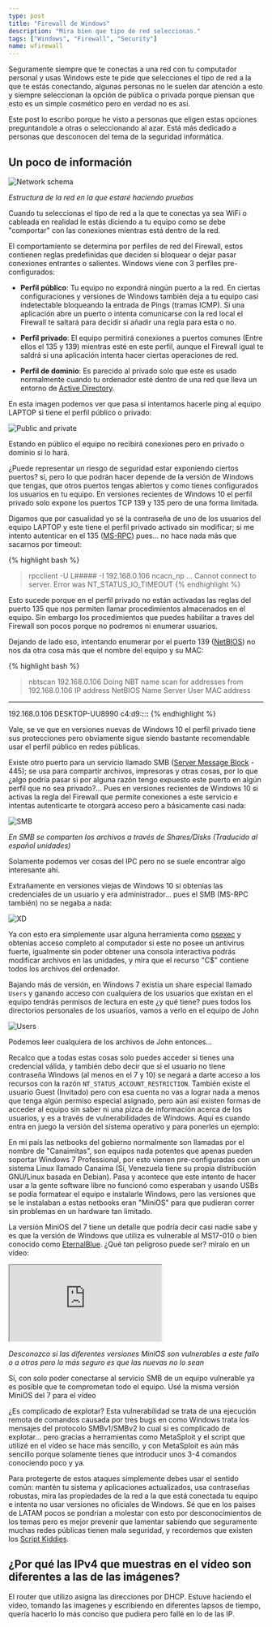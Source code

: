 ```yaml
---
type: post
title: "Firewall de Windows"
description: "Mira bien que tipo de red seleccionas."
tags: ["Windows", "Firewall", "Security"]
name: wfirewall
---
```


Seguramente siempre que te conectas a una red con tu computador personal y usas Windows este te pide que selecciones el tipo de red a la que te estás conectando, algunas personas no le suelen dar atención a esto y siempre seleccionan la opción de pública o privada porque piensan que esto es un simple cosmético pero en verdad no es así.

Este post lo escribo porque he visto a personas que eligen estas opciones preguntandole a otras o seleccionando al azar. Está más dedicado a personas que desconocen del tema de la seguridad informática.

<h2>Un poco de información</h2>

![Network schema](/assets/posts/wfirewall/network-schema.png)

*Estructura de la red en la que estaré haciendo pruebas*

Cuando tu seleccionas el tipo de red a la que te conectas ya sea WiFi o cableada en realidad le estás diciendo a tu equipo como se debe "comportar" con las conexiones mientras está dentro de la red.

El comportamiento se determina por perfiles de red del Firewall, estos contienen reglas predefinidas que deciden si bloquear o dejar pasar conexiones entrantes o salientes. Windows viene con 3 perfiles pre-configurados:

- **Perfil público**: Tu equipo no expondrá ningún puerto a la red. En ciertas configuraciones y versiones de Windows también deja a tu equipo casi indetectable bloqueando la entrada de Pings (tramas ICMP). Si una aplicación abre un puerto o intenta comunicarse con la red local el Firewall te saltará para decidir si añadir una regla para esta o no.

- **Perfil privado**: El equipo permitirá conexiones a puertos comunes (Entre ellos el 135 y 139) mientras esté en este perfil, aunque el Firewall igual te saldrá si una aplicación intenta hacer ciertas operaciones de red.

- **Perfil de dominio**: Es parecido al privado solo que este es usado normalmente cuando tu ordenador esté dentro de una red que lleva un entorno de [Active Directory](https://es.wikipedia.org/wiki/Active_Directory).

En esta imagen podemos ver que pasa si intentamos hacerle ping al equipo LAPTOP si tiene el perfil público o privado:

![Public and private](/assets/posts/wfirewall/ping.png)

Estando en público el equipo no recibirá conexiones pero en privado o dominio si lo hará.

¿Puede representar un riesgo de seguridad estar exponiendo ciertos puertos? sí, pero lo que podrán hacer depende de la versión de Windows que tengas, que otros puertos tengas abiertos y como tienes configurados los usuarios en tu equipo. En versiones recientes de Windows 10 el perfil privado solo expone los puertos TCP 139 y 135 pero de una forma limitada.

Digamos que por casualidad yo sé la contraseña de uno de los usuarios del equipo LAPTOP y este tiene el perfil privado activado sin modificar; si me intento autenticar en el 135 ([MS-RPC](https://learn.microsoft.com/es-es/windows/win32/rpc/rpc-start-page)) pues... no hace nada más que sacarnos por timeout:

{% highlight bash %}
> rpcclient -U L##### -I 192.168.0.106 ncacn_np
...
Cannot connect to server.  Error was NT_STATUS_IO_TIMEOUT
{% endhighlight %}

Esto sucede porque en el perfil privado no están activadas las reglas del puerto 135 que nos permiten llamar procedimientos almacenados en el equipo. Sin embargo los procedimientos que puedes habilitar a traves del Firewall son pocos porque no podremos ni enumerar usuarios.

Dejando de lado eso, intentando enumerar por el puerto 139 ([NetBIOS](https://es.wikipedia.org/wiki/NetBIOS)) no nos da otra cosa más que el nombre del equipo y su MAC:

{% highlight bash %}
> nbtscan 192.168.0.106
Doing NBT name scan for addresses from 192.168.0.106                                                                                                  IP address       NetBIOS Name     Server    User             MAC address
------------------------------------------------------------------------------
192.168.0.106    DESKTOP-UU8990  <server>  <unknown>        c4:d9:**:**:**:**
{% endhighlight %}

Vale, se ve que en versiones nuevas de Windows 10 el perfil privado tiene sus protecciones pero obviamente sigue siendo bastante recomendable usar el perfil público en redes públicas.

Existe otro puerto para un servicio llamado SMB ([Server Message Block](https://es.wikipedia.org/wiki/Server_Message_Block) - 445); se usa para compartir archivos, impresoras y otras cosas, por lo que ¿algo podría pasar si por alguna razón tengo expuesto este puerto en algún perfil que no sea privado?... Pues en versiones recientes de Windows 10 si activas la regla del Firewall que permite conexiones a este servicio e intentas autenticarte te otorgará acceso pero a básicamente casi nada:

![SMB](/assets/posts/wfirewall/smb1.png)

*En SMB se comparten los archivos a través de Shares/Disks (Traducido al español unidades)*

Solamente podemos ver cosas del IPC pero no se suele encontrar algo interesante ahí.

Extrañamente en versiones viejas de Windows 10 si obtenías las credenciales de un usuario y era administrador... pues el SMB (MS-RPC también) no se negaba a nada:

![XD](/assets/posts/wfirewall/admin.png)

Ya con esto era simplemente usar alguna herramienta como [psexec](https://github.com/fortra/impacket/blob/master/examples/psexec.py) y obtenías acceso completo al computador si este no posee un antivirus fuerte, igualmente sin poder obtener una consola interactiva podrás modificar archivos en las unidades, y mira que el recurso "C$" contiene todos los archivos del ordenador.

Bajando más de versión, en Windows 7 existia un share especial llamado `Users` y ganando acceso con cualquiera de los usuarios que existan en el equipo tendrás permisos de lectura en este ¿y qué tiene? pues todos los directorios personales de los usuarios, vamos a verlo en el equipo de John

![Users](/assets/posts/wfirewall/smb2.png)

Podemos leer cualquiera de los archivos de John entonces...

Recalco que a todas estas cosas solo puedes acceder si tienes una credencial válida, y también debo decir que si el usuario no tiene contraseña Windows (al menos en el 7 y 10) se negará a darte acceso a los recursos con la razón `NT_STATUS_ACCOUNT_RESTRICTION`. También existe el usuario Guest (Invitado) pero con esa cuenta no vas a lograr nada a menos que tenga algún permiso especial asignado, pero aún así existen formas de acceder al equipo sin saber ni una pizca de informacíón acerca de los usuarios, y es a través de vulnerabilidades de Windows. Aquí es cuando entra en juego la versión del sistema operativo y para ponerles un ejemplo:

En mi país las netbooks del gobierno normalmente son llamadas por el nombre de "Canaimitas", son equipos nada potentes que apenas pueden soportar Windows 7 Professional, por esto vienen pre-configuradas con un sistema Linux llamado Canaima (Sí, Venezuela tiene su propia distribución GNU/Linux basada en Debian). Pasa y acontece que este intento de hacer usar a la gente software libre no funcionó como esperaban y usando USBs se podía formatear el equipo e instalarle Windows, pero las versiones que se le instalaban a estas netbooks eran "MiniOS" para que pudieran correr sin problemas en un hardware tan limitado.

La versión MiniOS del 7 tiene un detalle que podría decir casi nadie sabe y es que la versión de Windows que utiliza es vulnerable al MS17-010 o bien conocido como [EternalBlue](https://es.wikipedia.org/wiki/EternalBlue). ¿Qué tan peligroso puede ser? míralo en un vídeo:

<iframe src="https://youtube.com/embed/5KczMJGd418" class="video"></iframe>

*Desconozco si las diferentes versiones MiniOS son vulnerables a este fallo o a otros pero lo más seguro es que las nuevas no lo sean*

Sí, con solo poder conectarse al servicio SMB de un equipo vulnerable ya es posible que te comprometan todo el equipo. Usé la misma versión MiniOS del 7 para el vídeo

¿Es complicado de explotar? Esta vulnerabilidad se trata de una ejecución remota de comandos causada por tres bugs en como Windows trata los mensajes del protocolo SMBv1/SMBv2 lo cual si es complicado de explotar... pero gracias a herramientas como MetaSploit y el script que utilizé en el vídeo se hace más sencillo, y con MetaSploit es aún más sencillo porque solamente tienes que introducir unos 3-4 comandos conociendo poco y ya.

Para protegerte de estos ataques simplemente debes usar el sentido común: mantén tu sistema y aplicaciones actualizados, usa contraseñas robustas, mira las propiedades de la red a la que está conectada tu equipo e intenta no usar versiones no oficiales de Windows. Sé que en los paises de LATAM pocos se pondrían a molestar con esto por desconocimientos de los temas pero es mejor prevenir que lamentar sabiendo que seguramente muchas redes públicas tienen mala seguridad, y recordemos que existen los [Script Kiddies](https://es.wikipedia.org/wiki/Script_kiddie).

<h2>¿Por qué las IPv4 que muestras en el vídeo son diferentes a las de las imágenes?</h2>

El router que utilizo asigna las direcciones por DHCP. Estuve haciendo el vídeo, tomando las imagenes y escribiendo en diferentes lapsos de tiempo, quería hacerlo lo más conciso que pudiera pero fallé en lo de las IP.















